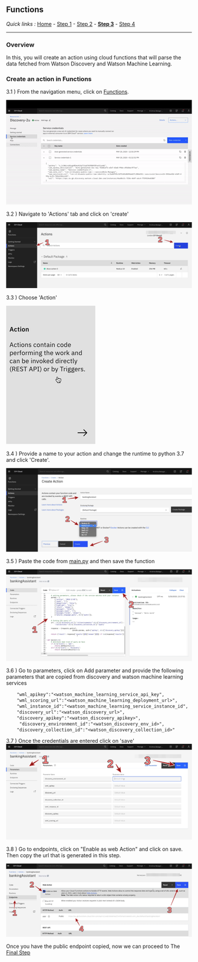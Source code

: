 ## Functions

*Quick links :*
[Home](/README.md) - [Step 1](https://github.com/krishnac7/Smart-FAQ-Assistant/tree/master/Step1-Wml) - [Step 2](https://github.com/krishnac7/Smart-FAQ-Assistant/tree/master/Step2-Discovery) - [**Step 3**](https://github.com/krishnac7/Smart-FAQ-Assistant/tree/master/Step3-Functions) - [Step 4](https://github.com/krishnac7/Smart-FAQ-Assistant/tree/master/Step4-Assistant)
***


### Overview

In this, you will create an action using cloud functions that will parse the data fetched from Watson Discovery and Watson Machine Learning.

### Create an action in Functions

3.1 ) From the navigation menu, click on [Functions](https://cloud.ibm.com/functions).

![](../Media/imgf/functions.gif)

3.2 ) Navigate to 'Actions' tab and click on 'create'

![](../Media/imgf/createAction.png)

3.3 ) Choose 'Action'

![](../Media/imgf/action.png)

3.4 ) Provide a name to your action and change the runtime to python 3.7 and click 'Create'.

![](../Media/imgf/runtime.png)

3.5 ) Paste the code from [main.py](https://raw.githubusercontent.com/krishnac7/Smart-FAQ-Assistant/master/Step3-Functions/main.py) and then save the function

![](../Media/imgf/img-04.png)

3.6 ) Go to parameters, click on Add parameter and provide the following parameters that are copied from discovery and watson machine learning services
``` 
    "wml_apikey":"<watson_machine_learning_service_api_key",
    "wml_scoring_url":"<watson_machine_learning_deployment_url>",
    "wml_instance_id":"<watson_machine_learning_service_instance_id",
    "discovery_url":"<watson_discovery_url>",
    "discovery_apikey":"<watson_discovery_apikey>",
     "discovery_environment_id":"<watson_discovery_env_id>",
    "discovery_collection_id":"<watson_discovery_collection_id>"
```
3.7 ) Once the credentials are entered click on 'save'
![](../Media/imgf/img-05.png)



3.8 ) Go to endpoints, click on "Enable as web Action" and click on save. Then copy the url that is generated in this step.

![](../Media/imgf/enableEndpoint.png)

Once you have the public endpoint copied, now we can proceed to The [Final Step](https://github.com/krishnac7/Smart-FAQ-Assistant/tree/master/Step4-Assistant)
